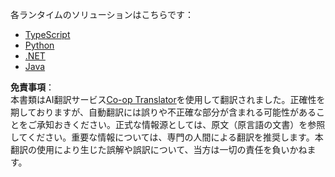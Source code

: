 <!--
CO_OP_TRANSLATOR_METADATA:
{
  "original_hash": "f58f01197da8a381d70c98317b7e1f1d",
  "translation_date": "2025-06-11T15:03:29+00:00",
  "source_file": "03-GettingStarted/03-llm-client/solution/README.md",
  "language_code": "ja"
}
-->
各ランタイムのソリューションはこちらです：

- [TypeScript](./typescript/README.md)
- [Python](./python/README.md)
- [.NET](./dotnet/README.md)
- [Java](./java/README.md)

**免責事項**：  
本書類はAI翻訳サービス[Co-op Translator](https://github.com/Azure/co-op-translator)を使用して翻訳されました。正確性を期しておりますが、自動翻訳には誤りや不正確な部分が含まれる可能性があることをご承知おきください。正式な情報源としては、原文（原言語の文書）を参照してください。重要な情報については、専門の人間による翻訳を推奨します。本翻訳の使用により生じた誤解や誤訳について、当方は一切の責任を負いかねます。